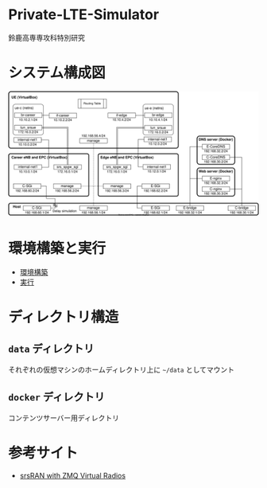 # **Private-LTE-Simulator**

鈴鹿高専専攻科特別研究

# システム構成図

![システム構成図](doc/img/system_fig.svg)

# 環境構築と実行
- [環境構築](doc/build.md)
- [実行](doc/execute.md)


# ディレクトリ構造

## `data` ディレクトリ

それぞれの仮想マシンのホームディレクトリ上に `~/data` としてマウント

## `docker` ディレクトリ

コンテンツサーバー用ディレクトリ

# 参考サイト

- [srsRAN with ZMQ Virtual Radios](https://docs.srslte.com/en/latest/app_notes/source/zeromq/source/index.html#zeromq-appnote)